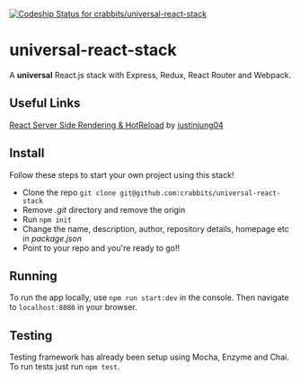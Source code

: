[ ![Codeship Status for crabbits/universal-react-stack](https://app.codeship.com/projects/dd6c4290-bd4a-0135-c7d2-0e31f0ed0341/status?branch=master)](https://app.codeship.com/projects/259684)

# universal-react-stack
A **universal** React.js stack with Express, Redux, React Router and Webpack.

## Useful Links

[React Server Side Rendering & HotReload](https://medium.com/@justinjung04/react-server-side-rendering-and-hot-reloading-ffb87ca81a89) by [justinjung04](https://github.com/justinjung04/)

## Install

Follow these steps to start your own project using this stack!

- Clone the repo  `git clone git@github.com:crabbits/universal-react-stack`
- Remove *.git* directory and remove the origin
- Run `npm init`
- Change the name, description, author, repository details, homepage etc in *package.json*
- Point to your repo and you're ready to go!!

## Running

To run the app locally, use `npm run start:dev` in the console. Then navigate to `localhost:8080` in your browser.

## Testing

Testing framework has already been setup using Mocha, Enzyme and Chai. To run tests just run `npm test`.
